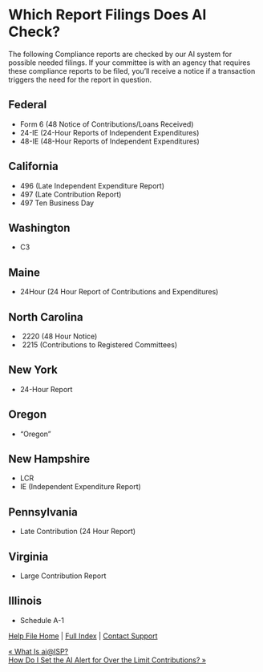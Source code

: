  Which Report Filings Does AI Check?
==========

The following Compliance reports are checked by our AI system for possible needed filings. If your committee is with an agency that requires these compliance reports to be filed, you’ll receive a notice if a transaction triggers the need for the report in question.

Federal
----------

* Form 6 (48 Notice of Contributions/Loans Received)
* 24-IE (24-Hour Reports of Independent Expenditures)
* 48-IE (48-Hour Reports of Independent Expenditures)

California
----------

* 496 (Late Independent Expenditure Report)
* 497 (Late Contribution Report)
* 497 Ten Business Day

Washington
----------

* C3

Maine
----------

* 24Hour (24 Hour Report of Contributions and Expenditures)

North Carolina
----------

*  2220 (48 Hour Notice)
*  2215 (Contributions to Registered Committees)

New York
----------

* 24-Hour Report

Oregon
----------

* “Oregon”

New Hampshire
----------

* LCR
* IE (Independent Expenditure Report)

Pennsylvania
----------

* Late Contribution (24 Hour Report)

Virginia
----------

* Large Contribution Report

Illinois
----------

* Schedule A-1

[Help File Home](/help/) | [Full Index](/Help-File-Directory/) | [Contact Support](mailto:support@ISPolitical.com)

[« What Is ai@ISP?](/What-Is-ai-ISP)  
[How Do I Set the AI Alert for Over the Limit Contributions? »](/Setting-the-AI-Alert-for-Over-the-Limit-Contributions)